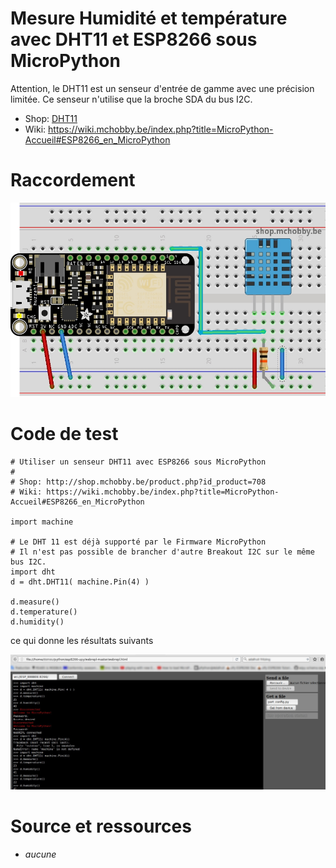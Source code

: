 # Mesure Humidité et température avec DHT11 et ESP8266 sous MicroPython

Attention, le DHT11 est un senseur d'entrée de gamme avec une précision limitée.
Ce senseur n'utilise que la broche SDA du bus I2C.

* Shop: [DHT11](http://shop.mchobby.be/product.php?id_product=708)
* Wiki: https://wiki.mchobby.be/index.php?title=MicroPython-Accueil#ESP8266_en_MicroPython

# Raccordement

![Raccordement](dht11_bb.jpg)

# Code de test

```
# Utiliser un senseur DHT11 avec ESP8266 sous MicroPython
#
# Shop: http://shop.mchobby.be/product.php?id_product=708
# Wiki: https://wiki.mchobby.be/index.php?title=MicroPython-Accueil#ESP8266_en_MicroPython

import machine

# Le DHT 11 est déjà supporté par le Firmware MicroPython
# Il n'est pas possible de brancher d'autre Breakout I2C sur le même bus I2C.
import dht
d = dht.DHT11( machine.Pin(4) )

d.measure()
d.temperature()
d.humidity()
```

ce qui donne les résultats suivants

![Resultats](dht11_webrepl.jpg)
    
# Source et ressources
* _aucune_
